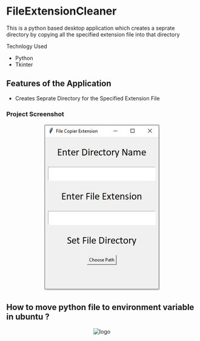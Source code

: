 # FileExtensionCleaner

This is a python based desktop application which creates a seprate directory by copying all the specified extension file into that directory

Technlogy Used
- Python
- Tkinter

## Features of the Application
- Creates Seprate Directory for the Specified Extension File 

### Project Screenshot

<p align="center">
 <img src="app.JPG" alt="logo"/>
</p>

## How to move python file to environment variable in ubuntu ?

<p align="center">
 <img src="https://user-images.githubusercontent.com/39462578/222956422-8ce9775d-1496-4bfd-9a71-578619f9b78d.png" alt="logo"/>
</p>



